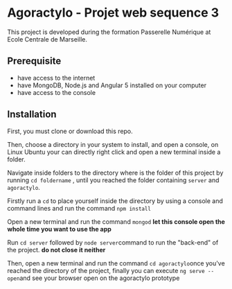 # Agoractylo - Projet web sequence 3

This project is developed during the formation Passerelle Numérique at Ecole Centrale de Marseille.

## **Prerequisite**

- have access to the internet
- have MongoDB, Node.js and Angular 5 installed on your computer
- have access to the console

## Installation

First, you must clone or download this repo.

Then, choose a directory in your system to install, and open a console, on Linux Ubuntu your can directly right click and open a new terminal inside a folder.

Navigate inside folders to the directory where is the folder of this project by running `cd foldername` , until you reached the folder containing `server` and `agoractylo`.

Firstly run a `cd` to place yourself inside the directory by using a console and command lines and run the command `npm install`

Open a new terminal and run the command `mongod` **let this console open the whole time you want to use the app**

Run `cd server` followed by `node server`command to run the "back-end" of the project. **do not close it neither**

Then, open a new terminal and run the command `cd agoractylo`once you've reached the directory of the project, finally you can execute `ng serve --open`and see your browser open on the agoractylo prototype


